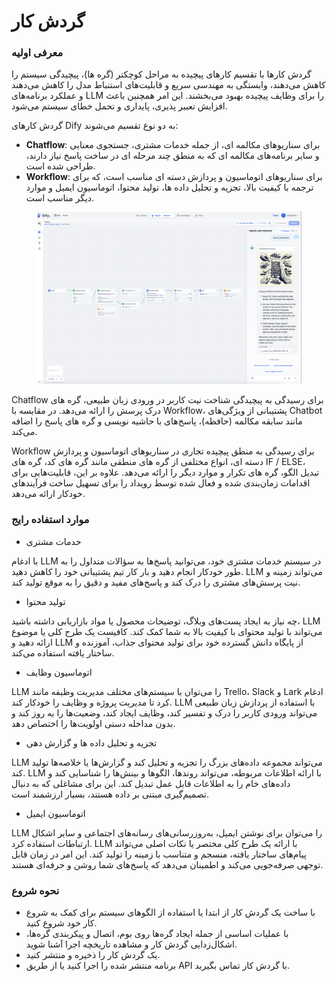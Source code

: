 # گردش کار

### معرفی اولیه

گردش کارها با تقسیم کارهای پیچیده به مراحل کوچکتر (گره ها)، پیچیدگی سیستم را کاهش می‌دهند، وابستگی به مهندسی سریع و قابلیت‌های استنباط مدل را کاهش می‌دهند و عملکرد برنامه‌های LLM را برای وظایف پیچیده بهبود می‌بخشند. این امر همچنین باعث افزایش تعبیر پذیری، پایداری و تحمل خطای سیستم می‌شود.

گردش کارهای Dify به دو نوع تقسیم می‌شوند:

* **Chatflow**: برای سناریوهای مکالمه ای، از جمله خدمات مشتری، جستجوی معنایی و سایر برنامه‌های مکالمه ای که به منطق چند مرحله ای در ساخت پاسخ نیاز دارند، طراحی شده است.
* **Workflow**: برای سناریوهای اتوماسیون و پردازش دسته ای مناسب است، که برای ترجمه با کیفیت بالا، تجزیه و تحلیل داده ها، تولید محتوا، اتوماسیون ایمیل و موارد دیگر مناسب است.

<figure><img src="../../.gitbook/assets/image (156).png" alt=""><figcaption></figcaption></figure>

Chatflow برای رسیدگی به پیچیدگی شناخت نیت کاربر در ورودی زبان طبیعی، گره های درک پرسش را ارائه می‌دهد. در مقایسه با Workflow، پشتیبانی از ویژگی‌های Chatbot مانند سابقه مکالمه (حافظه)، پاسخ‌های با حاشیه نویسی و گره های پاسخ را اضافه می‌کند.

Workflow برای رسیدگی به منطق پیچیده تجاری در سناریوهای اتوماسیون و پردازش دسته ای، انواع مختلفی از گره های منطقی مانند گره های کد، گره های IF / ELSE، تبدیل الگو، گره های تکرار و موارد دیگر را ارائه می‌دهد. علاوه بر این، قابلیت‌هایی برای اقدامات زمان‌بندی شده و فعال شده توسط رویداد را برای تسهیل ساخت فرآیندهای خودکار ارائه می‌دهد.

### موارد استفاده رایج

* خدمات مشتری

با ادغام LLM در سیستم خدمات مشتری خود، می‌توانید پاسخ‌ها به سؤالات متداول را به طور خودکار انجام دهید و بار کار تیم پشتیبانی خود را کاهش دهید. LLM می‌تواند زمینه و نیت پرسش‌های مشتری را درک کند و پاسخ‌های مفید و دقیق را به موقع تولید کند.

* تولید محتوا

چه نیاز به ایجاد پست‌های وبلاگ، توضیحات محصول یا مواد بازاریابی داشته باشید، LLM می‌تواند با تولید محتوای با کیفیت بالا به شما کمک کند. کافیست یک طرح کلی یا موضوع ارائه دهید و LLM از پایگاه دانش گسترده خود برای تولید محتوای جذاب، آموزنده و ساختار یافته استفاده می‌کند.

* اتوماسیون وظایف

LLM را می‌توان با سیستم‌های مختلف مدیریت وظیفه مانند Trello، Slack و Lark ادغام کرد تا مدیریت پروژه و وظایف را خودکار کند. LLM با استفاده از پردازش زبان طبیعی می‌تواند ورودی کاربر را درک و تفسیر کند، وظایف ایجاد کند، وضعیت‌ها را به روز کند و بدون مداخله دستی اولویت‌ها را اختصاص دهد.

* تجزیه و تحلیل داده ها و گزارش دهی

LLM می‌تواند مجموعه داده‌های بزرگ را تجزیه و تحلیل کند و گزارش‌ها یا خلاصه‌ها تولید کند. LLM با ارائه اطلاعات مربوطه، می‌تواند روندها، الگوها و بینش‌ها را شناسایی کند و داده‌های خام را به اطلاعات قابل عمل تبدیل کند. این برای مشاغلی که به دنبال تصمیم‌گیری مبتنی بر داده هستند، بسیار ارزشمند است.

* اتوماسیون ایمیل

LLM را می‌توان برای نوشتن ایمیل، به‌روزرسانی‌های رسانه‌های اجتماعی و سایر اشکال ارتباطات استفاده کرد. LLM با ارائه یک طرح کلی مختصر یا نکات اصلی می‌تواند پیام‌های ساختار یافته، منسجم و متناسب با زمینه را تولید کند. این امر در زمان قابل توجهی صرفه‌جویی می‌کند و اطمینان می‌دهد که پاسخ‌های شما روشن و حرفه‌ای هستند.

### نحوه شروع

* با ساخت یک گردش کار از ابتدا یا استفاده از الگوهای سیستم برای کمک به شروع کار خود شروع کنید.
* با عملیات اساسی از جمله ایجاد گره‌ها روی بوم، اتصال و پیکربندی گره‌ها، اشکال‌زدایی گردش کار و مشاهده تاریخچه اجرا آشنا شوید.
* یک گردش کار را ذخیره و منتشر کنید.
* برنامه منتشر شده را اجرا کنید یا از طریق API با گردش کار تماس بگیرید.


